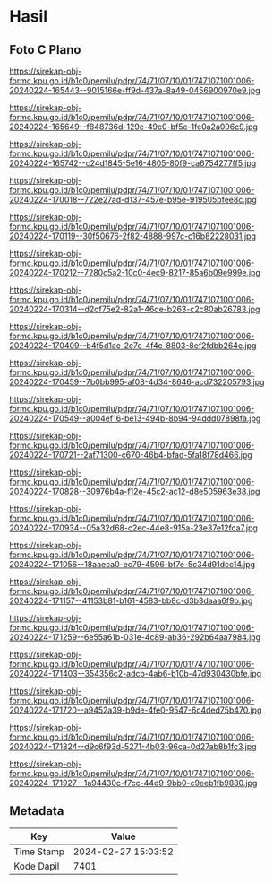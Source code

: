 # Hasil

## Foto C Plano

https://sirekap-obj-formc.kpu.go.id/b1c0/pemilu/pdpr/74/71/07/10/01/7471071001006-20240224-165443--9015166e-ff9d-437a-8a49-0456900970e9.jpg

https://sirekap-obj-formc.kpu.go.id/b1c0/pemilu/pdpr/74/71/07/10/01/7471071001006-20240224-165649--f848736d-129e-49e0-bf5e-1fe0a2a096c9.jpg

https://sirekap-obj-formc.kpu.go.id/b1c0/pemilu/pdpr/74/71/07/10/01/7471071001006-20240224-165742--c24d1845-5e16-4805-80f9-ca6754277ff5.jpg

https://sirekap-obj-formc.kpu.go.id/b1c0/pemilu/pdpr/74/71/07/10/01/7471071001006-20240224-170018--722e27ad-d137-457e-b95e-919505bfee8c.jpg

https://sirekap-obj-formc.kpu.go.id/b1c0/pemilu/pdpr/74/71/07/10/01/7471071001006-20240224-170119--30f50676-2f82-4888-997c-c16b82228031.jpg

https://sirekap-obj-formc.kpu.go.id/b1c0/pemilu/pdpr/74/71/07/10/01/7471071001006-20240224-170212--7280c5a2-10c0-4ec9-8217-85a6b09e999e.jpg

https://sirekap-obj-formc.kpu.go.id/b1c0/pemilu/pdpr/74/71/07/10/01/7471071001006-20240224-170314--d2df75e2-82a1-46de-b263-c2c80ab26783.jpg

https://sirekap-obj-formc.kpu.go.id/b1c0/pemilu/pdpr/74/71/07/10/01/7471071001006-20240224-170409--b4f5d1ae-2c7e-4f4c-8803-8ef2fdbb264e.jpg

https://sirekap-obj-formc.kpu.go.id/b1c0/pemilu/pdpr/74/71/07/10/01/7471071001006-20240224-170459--7b0bb995-af08-4d34-8646-acd732205793.jpg

https://sirekap-obj-formc.kpu.go.id/b1c0/pemilu/pdpr/74/71/07/10/01/7471071001006-20240224-170549--a004ef16-be13-494b-8b94-94ddd07898fa.jpg

https://sirekap-obj-formc.kpu.go.id/b1c0/pemilu/pdpr/74/71/07/10/01/7471071001006-20240224-170721--2af71300-c670-46b4-bfad-5fa18f78d466.jpg

https://sirekap-obj-formc.kpu.go.id/b1c0/pemilu/pdpr/74/71/07/10/01/7471071001006-20240224-170828--30976b4a-f12e-45c2-ac12-d8e505963e38.jpg

https://sirekap-obj-formc.kpu.go.id/b1c0/pemilu/pdpr/74/71/07/10/01/7471071001006-20240224-170934--05a32d68-c2ec-44e8-915a-23e37e12fca7.jpg

https://sirekap-obj-formc.kpu.go.id/b1c0/pemilu/pdpr/74/71/07/10/01/7471071001006-20240224-171056--18aaeca0-ec79-4596-bf7e-5c34d91dcc14.jpg

https://sirekap-obj-formc.kpu.go.id/b1c0/pemilu/pdpr/74/71/07/10/01/7471071001006-20240224-171157--41153b81-b161-4583-bb8c-d3b3daaa6f9b.jpg

https://sirekap-obj-formc.kpu.go.id/b1c0/pemilu/pdpr/74/71/07/10/01/7471071001006-20240224-171259--6e55a61b-031e-4c89-ab36-292b64aa7984.jpg

https://sirekap-obj-formc.kpu.go.id/b1c0/pemilu/pdpr/74/71/07/10/01/7471071001006-20240224-171403--354356c2-adcb-4ab6-b10b-47d930430bfe.jpg

https://sirekap-obj-formc.kpu.go.id/b1c0/pemilu/pdpr/74/71/07/10/01/7471071001006-20240224-171720--a9452a39-b9de-4fe0-9547-6c4ded75b470.jpg

https://sirekap-obj-formc.kpu.go.id/b1c0/pemilu/pdpr/74/71/07/10/01/7471071001006-20240224-171824--d9c6f93d-5271-4b03-96ca-0d27ab8b1fc3.jpg

https://sirekap-obj-formc.kpu.go.id/b1c0/pemilu/pdpr/74/71/07/10/01/7471071001006-20240224-171927--1a94430c-f7cc-44d9-9bb0-c9eeb1fb9880.jpg


## Metadata

| Key        | Value               |
| ---------- | ------------------- |
| Time Stamp | 2024-02-27 15:03:52 |
| Kode Dapil | 7401                |



